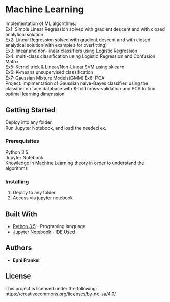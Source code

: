 # Machine Learning

Implementation of ML algorithms.  
Ex1: Simple Linear Regression solved with gradient descent and with closed analytical solution  
Ex2: Linear Regression solved with gradient descent and with closed analytical solution(with examples for overfitting)  
Ex3: linear and non-linear classifiers using Logistic Regression  
Ex4: multi-class classification using Logistic Regression and Confusion Matrix  
Ex5: Kernel trick & Linear/Non-Linear SVM using sklearn  
Ex6: K-means unsupervised classification  
Ex7: Gaussian Mixture Models(GMM) 
Ex8: PCA  
Project: implmentation of Gaussian naive-Bayes classifier. using the classifier on face database with K-fold cross-validation and PCA to find optimal learning dimenssion   


## Getting Started

Deploy into any folder.  
Run Jupyter Notebook, and load the needed ex.  


### Prerequisites
Python 3.5  
Jupyter Notebook  
Knowledge in Machine Learning theory in order to understand the algorithms

### Installing
1) Deploy to any folder  
2) Access via jupyter notebook  



## Built With
* [Python 3.5](https://www.python.org/downloads/release/python-350/) - Programing language
* [Jupyter Notebook](http://jupyter.org/) - IDE Used



## Authors

* **Ephi Frankel** 

## License

This project is licensed under the following: https://creativecommons.org/licenses/by-nc-sa/4.0/
